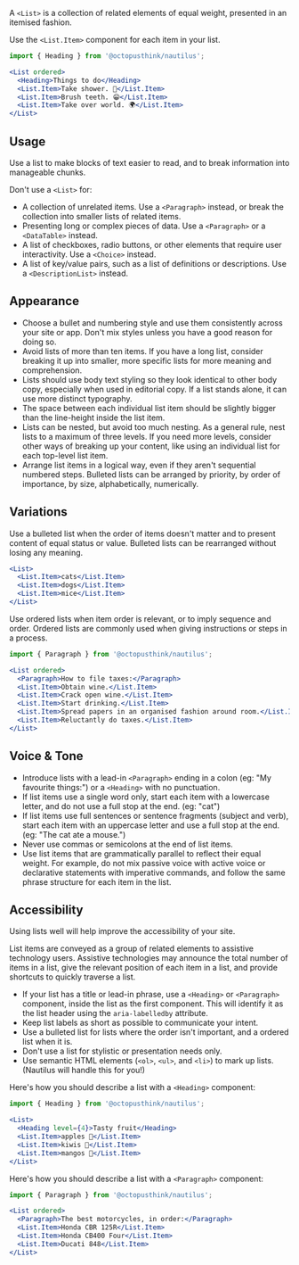 A `<List>` is a collection of related elements of equal weight, presented in an itemised fashion.

Use the `<List.Item>` component for each item in your list.

```jsx
import { Heading } from '@octopusthink/nautilus';

<List ordered>
  <Heading>Things to do</Heading>
  <List.Item>Take shower. 🛀</List.Item>
  <List.Item>Brush teeth. 😁</List.Item>
  <List.Item>Take over world. 🌍</List.Item>
</List>
```

## Usage

Use a list to make blocks of text easier to read, and to break information into manageable chunks.

Don't use a `<List>` for:

- A collection of unrelated items. Use a `<Paragraph>` instead, or break the collection into smaller lists of related items.
- Presenting long or complex pieces of data. Use a `<Paragraph>` or a `<DataTable>` instead.
- A list of checkboxes, radio buttons, or other elements that require user interactivity. Use a `<Choice>` instead.
- A list of key/value pairs, such as a list of definitions or descriptions. Use a `<DescriptionList>` instead.

## Appearance

- Choose a bullet and numbering style and use them consistently across your site or app. Don't mix styles unless you have a good reason for doing so.
- Avoid lists of more than ten items. If you have a long list, consider breaking it up into smaller, more specific lists for more meaning and comprehension.
- Lists should use body text styling so they look identical to other body copy, especially when used in editorial copy. If a list stands alone, it can use more distinct typography.
- The space between each individual list item should be slightly bigger than the line-height inside the list item.
- Lists can be nested, but avoid too much nesting. As a general rule, nest lists to a maximum of three levels. If you need more levels, consider other ways of breaking up your content, like using an individual list for each top-level list item.
- Arrange list items in a logical way, even if they aren't sequential numbered steps. Bulleted lists can be arranged by priority, by order of importance, by size, alphabetically, numerically.

## Variations

Use a bulleted list when the order of items doesn't matter and to present content of equal status or value. Bulleted lists can be rearranged without losing any meaning.

```jsx
<List>
  <List.Item>cats</List.Item>
  <List.Item>dogs</List.Item>
  <List.Item>mice</List.Item>
</List>
```

<!--
TODO: Implement an Icon list.
Use an icon list when you want to provide additional semantic meaning—for instance, to show dos and don'ts.

[example]
-->

Use ordered lists when item order is relevant, or to imply sequence and order. Ordered lists are commonly used when giving instructions or steps in a process.

```jsx
import { Paragraph } from '@octopusthink/nautilus';

<List ordered>
  <Paragraph>How to file taxes:</Paragraph>
  <List.Item>Obtain wine.</List.Item>
  <List.Item>Crack open wine.</List.Item>
  <List.Item>Start drinking.</List.Item>
  <List.Item>Spread papers in an organised fashion around room.</List.Item>
  <List.Item>Reluctantly do taxes.</List.Item>
</List>
```

## Voice & Tone

- Introduce lists with a lead-in `<Paragraph>` ending in a colon (eg: "My favourite things:") or a `<Heading>` with no punctuation.
- If list items use a single word only, start each item with a lowercase letter, and do not use a full stop at the end. (eg: "cat")
- If list items use full sentences or sentence fragments (subject and verb), start each item with an uppercase letter and use a full stop at the end. (eg: "The cat ate a mouse.")
- Never use commas or semicolons at the end of list items.
- Use list items that are grammatically parallel to reflect their equal weight. For example, do not mix passive voice with active voice or declarative statements with imperative commands, and follow the same phrase structure for each item in the list.

## Accessibility

Using lists well will help improve the accessibility of your site.

List items are conveyed as a group of related elements to assistive technology users. Assistive technologies may announce the total number of items in a list, give the relevant position of each item in a list, and provide shortcuts to quickly traverse a list.

- If your list has a title or lead-in phrase, use a `<Heading>` or `<Paragraph>` component, inside the list as the first component. This will identify it as the list header using the `aria-labelledby` attribute.
- Keep list labels as short as possible to communicate your intent.
- Use a bulleted list for lists where the order isn't important, and a ordered list when it is.
- Don't use a list for stylistic or presentation needs only.
- Use semantic HTML elements (`<ol>`, `<ul>`, and `<li>`) to mark up lists. (Nautilus will handle this for you!)

Here's how you should describe a list with a `<Heading>` component:

```jsx
import { Heading } from '@octopusthink/nautilus';

<List>
  <Heading level={4}>Tasty fruit</Heading>
  <List.Item>apples 🍏</List.Item>
  <List.Item>kiwis 🥝</List.Item>
  <List.Item>mangos 🥭</List.Item>
</List>
```

Here's how you should describe a list with a `<Paragraph>` component:

```jsx
import { Paragraph } from '@octopusthink/nautilus';

<List ordered>
  <Paragraph>The best motorcycles, in order:</Paragraph>
  <List.Item>Honda CBR 125R</List.Item>
  <List.Item>Honda CB400 Four</List.Item>
  <List.Item>Ducati 848</List.Item>
</List>
```
